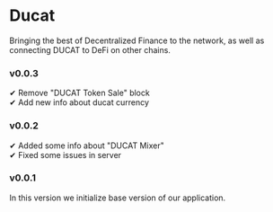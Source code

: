 # Ducat
Bringing the best of Decentralized Finance to the network, as well as connecting DUCAT to DeFi on other chains.

### v0.0.3
✔ Remove "DUCAT Token Sale" block \
✔ Add new info about ducat currency

### v0.0.2
✔ Added some info about "DUCAT Mixer" \
✔ Fixed some issues in server

### v0.0.1
In this version we initialize base version of our application.
